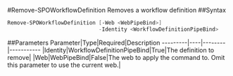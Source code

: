 #Remove-SPOWorkflowDefinition
Removes a workflow definition
##Syntax
```powershell
Remove-SPOWorkflowDefinition [-Web <WebPipeBind>]
                             -Identity <WorkflowDefinitionPipeBind>
```


##Parameters
Parameter|Type|Required|Description
---------|----|--------|-----------
|Identity|WorkflowDefinitionPipeBind|True|The definition to remove|
|Web|WebPipeBind|False|The web to apply the command to. Omit this parameter to use the current web.|
